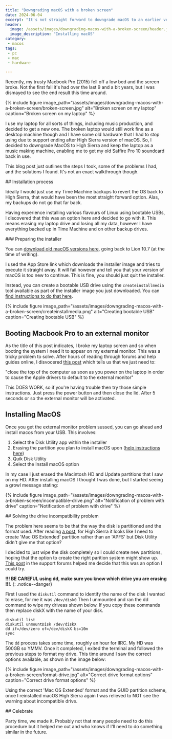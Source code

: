 ```yaml
---
title: "Downgrading macOS with a broken screen"
date: 2024-06-04
excerpt: "It's not straight forward to downgrade macOS to an earlier version, here's how I manage dto get the job done from Monterray to High Sierra with a broken screen"
header:
  image: /assets/images/downgrading-macos-with-a-broken-screen/header.jpg
  image_description: "Installing macOS"
category:
 - macos
tags:
 - pc
 - mac
 - hardware

---
```


Recently, my trusty Macbook Pro (2015) fell off a low bed and the screen broke. Not the first fall it's had over the last 9 and a bit years, but I was dismayed to see the end result this time around. 

{% include figure image_path="/assets/images/downgrading-macos-with-a-broken-screen/broken-screen.jpg" alt="Broken screen on my laptop" caption="Broken screen on my laptop" %}

I use my laptop for all sorts of things, including music production, and decided to get a new one. The broken laptop would still work fine as a desktop machine though and I have some old hardware that I had to stop using due to support ending after High Sierra version of macOS. So, I decided to downgrade MacOS to High Sierra and keep the laptop as a music making machine, enabling me to get my old Saffire Pro 10 soundcard back in use.

This blog post just outlines the steps I took, some of the problems I had, and the solutions I found. It's not an exact walkthrough though.


## Installation process

Ideally I would just use my Time Machine backups to revert the OS back to High Sierra, that would have been the most straight forward option. Alas, my backups do not go that far back. 

Having experience installing various flavours of Linux using bootable USBs, I discovered that this was an option here and decided to go with it. This means erasing my laptop drive and losing all my data, however I have everything backed up in Time Machine and on other backup drives. 


### Preparing the installer

You can [download old macOS versions here][1], going back to Lion 10.7 (at the time of writing). 

I used the App Store link which downloads the installer image and tries to execute it straight away. It will fail however and tell you that your version of macOS is too new to continue. This is fine, you should just quit the installer.

Instead, you can create a bootable USB drive using the `createinstallmedia` tool available as part of the installer image you just downloaded. You can [find instructions to do that here][2].

{% include figure image_path="/assets/images/downgrading-macos-with-a-broken-screen/createinstallmedia.png" alt="Creating bootable USB" caption="Creating bootable USB" %}


## Booting Macbook Pro to an external monitor

As the title of this post indicates, I broke my laptop screen and so when booting the system I need it to appear on my external monitor. This was a tricky problem to solve.
After hours of reading through forums and help guides online, I disvocered [this post][3] which tells us that we just need to:

"close the top of the computer as soon as you power on the laptop in order to cause the Apple drivers to default to the external monitor"

This DOES WORK, so if you're having trouble then try those simple instructions. Just press the power button and then close the lid. After 5 seconds or so the external monitor will be activated.


## Installing MacOS

Once you get the external monitor problem sussed, you can go ahead and install macos from your USB. This involves:

1. Select the Disk Utility app within the installer
2. Erasing the partition you plan to install macOS upon ([help instructions here][4])
3. Quik Disk Utility
4. Select the Install macOS option

In my case I just erased the Macintosh HD and Update partitions that I saw on my HD. After installing macOS I thought I was done, but I started seeing a growl message stating: 

{% include figure image_path="/assets/images/downgrading-macos-with-a-broken-screen/incompatible-drive.png" alt="Notification of problem with drive" caption="Notification of problem with drive" %}



## Solving the drive incompatibility problem

The problem here seems to be that the way the disk is partitioned and the format used. After reading [a post][5], for High Sierra it looks like I need to create 'Mac OS Extended' partition rather than an 'APFS' but Disk Utility didn't give me that option?

I decided to just wipe the disk completely so I could create new partitions, hoping that the option to create the right parition system might show up. [This post][6] in the support forums helped me decide that this was an option I could try. 

**!!! BE CAREFUL using dd, make sure you know which drive you are erasing !!!**.
{: .notice--danger} 


First I used the `diskutil` command to identify the name of the disk I wanted to erase, for me it was `/dev/disk0`
Then I unmounted and ran the dd command to wipe my driveas shown below. If you copy these commands then replace diskX with the name of your disk.

```
diskutil list
diskutil unmountDisk /dev/diskX
dd if=/dev/zero of=/dev/diskX bs=10m
sync
```

The `dd` process takes some time, roughly an hour for IIRC. My HD was 500GB so YMMV. Once it completed, I exited the terminal and followed the previous steps to format my drive. This time around I saw the correct options available, as shown in the image below:

{% include figure image_path="/assets/images/downgrading-macos-with-a-broken-screen/format-drive.jpg" alt="Correct drive format options" caption="Correct drive format options" %}

Using the correct 'Mac OS Extended' format and the GUID partition scheme, once I reinstalled macOS High Sierra again I was relieved to NOT see the warning about incompatible drive.



## Celebrate

Party time, we made it. Probably not that many people need to do this procedure but it helped me out and who knows if I'll need to do something similar in the future. 


[1]: https://support.apple.com/en-us/102662
[2]: https://support.apple.com/en-us/101578
[3]: https://blogbarley.blogspot.com/2007/11/leopard-105-on-macbook-with-cracked.html
[4]: https://support.apple.com/en-us/102639#erasevolume
[5]: https://forums.developer.apple.com/forums/thread/652726
[6]: https://discussions.apple.com/thread/250325534?answerId=250611707022#250611707022
